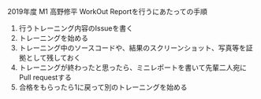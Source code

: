 2019年度 M1 高野修平
WorkOut Reportを行うにあたっての手順
1. 行うトレーニング内容のIssueを書く
2. トレーニングを始める
3. トレーニング中のソースコードや、結果のスクリーンショット、写真等を証拠として残しておく
4. トレーニングが終わったと思ったら、ミニレポートを書いて先輩二人宛にPull requestする
5. 合格をもらったら1に戻って別のトレーニングを始める
